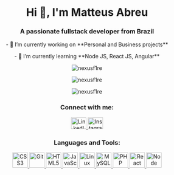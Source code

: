 <h1 align="center">Hi 👋, I'm Matteus Abreu</h1>
<h3 align="center">A passionate fullstack developer from Brazil</h3>

<p align="center">- 🔭 I’m currently working on **Personal and Business projects**</p>

<p align="center">- 🌱 I’m currently learning **Node JS, React JS, Angular**</p>

<p align="center"><img align="center" src="https://github-readme-streak-stats.herokuapp.com/?user=nexusf1re&theme=apprentice" alt="nexusf1re" /></p>

<p align="center"><img align="center" src="https://github-readme-stats-j05el383g.vercel.app/api/?username=nexusf1re&include_all_commits=true&count_private=true&show_icons=true&theme=dark" alt="nexusf1re" /></p>

<p align="center"><img src="https://github-readme-stats.vercel.app/api/top-langs?username=nexusf1re&show_icons=true&theme=apprentice&locale=en&layout=compact" alt="nexusf1re" /></p>

<h3 align="center">Connect with me:</h3>
<p align="center">
    <a href="https://linkedin.com/in/matteus-abreu-140924222" target="blank">
        <img src="https://cdn.jsdelivr.net/npm/simple-icons@v3/icons/linkedin.svg" alt="LinkedIn" height="30" width="40" />
    </a>
    <a href="https://instagram.com/matteus.abreu" target="blank">
        <img src="https://cdn.jsdelivr.net/npm/simple-icons@v3/icons/instagram.svg" alt="Instagram" height="30" width="40" />
    </a>
</p>

<h3 align="center">Languages and Tools:</h3>
<p align="center">
    <a href="https://www.w3schools.com/css/" target="_blank" rel="noreferrer">
        <img src="https://cdn.jsdelivr.net/npm/simple-icons@v3/icons/css3.svg" alt="CSS3" width="40" height="40" />
    </a>
    <a href="https://git-scm.com/" target="_blank" rel="noreferrer">
        <img src="https://cdn.jsdelivr.net/npm/simple-icons@v3/icons/git.svg" alt="Git" width="40" height="40" />
    </a>
    <a href="https://www.w3.org/html/" target="_blank" rel="noreferrer">
        <img src="https://cdn.jsdelivr.net/npm/simple-icons@v3/icons/html5.svg" alt="HTML5" width="40" height="40" />
    </a>
    <a href="https://developer.mozilla.org/en-US/docs/Web/JavaScript" target="_blank" rel="noreferrer">
        <img src="https://cdn.jsdelivr.net/npm/simple-icons@v3/icons/javascript.svg" alt="JavaScript" width="40" height="40" />
    </a>
    <a href="https://www.linux.org/" target="_blank" rel="noreferrer">
        <img src="https://cdn.jsdelivr.net/npm/simple-icons@v3/icons/linux.svg" alt="Linux" width="40" height="40" />
    </a>
    <a href="https://www.mysql.com/" target="_blank" rel="noreferrer">
        <img src="https://cdn.jsdelivr.net/npm/simple-icons@v3/icons/mysql.svg" alt="MySQL" width="40" height="40" />
    </a>
    <a href="https://www.php.net" target="_blank" rel="noreferrer">
        <img src="https://cdn.jsdelivr.net/npm/simple-icons@v3/icons/php.svg" alt="PHP" width="40" height="40" />
    </a>
    <!-- React JS Icon -->
    <a href="https://reactjs.org/" target="_blank" rel="noreferrer">
        <img src="https://cdn.jsdelivr.net/npm/simple-icons@v3/icons/react.svg" alt="React JS" width="40" height="40" />
    </a>
    <!-- Node JS Icon -->
    <a href="https://nodejs.org/" target="_blank" rel="noreferrer">
        <img src="https://cdn.jsdelivr.net/npm/simple-icons@v3/icons/node-dot-js.svg" alt="Node JS" width="40" height="40" />
    </a>
</p>
